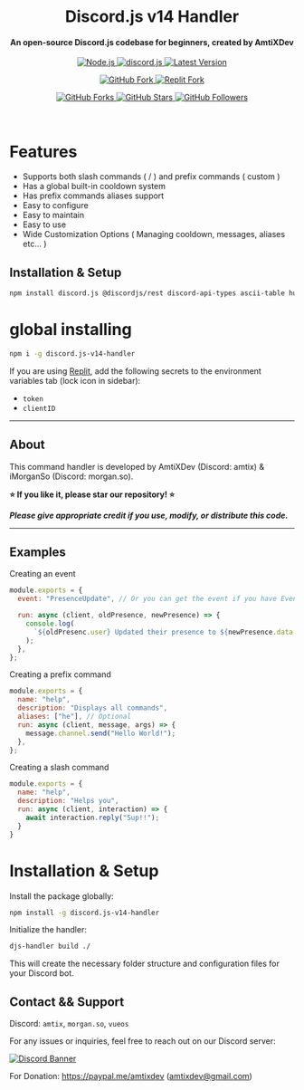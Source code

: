 <h1 align="center">
   Discord.js v14 Handler
</h1>

<h4 align="center">
   An open-source Discord.js codebase for beginners, created by AmtiXDev
</h4>

<p align="center">
   <a href="https://nodejs.org/en/download/">
      <img src="https://img.shields.io/badge/node-^v20.11.0-purple?style=for-the-badge" alt="Node.js">
   </a>
   <a href="https://github.com/discordjs/discord.js/">
      <img src="https://img.shields.io/badge/discord.js-v14-purple?style=for-the-badge" alt="discord.js">
   </a>
   <a href="https://github.com/lifeisunusefull/Discord.js-v14-Handler">
      <img src="https://img.shields.io/badge/version-latest-purple?style=for-the-badge" alt="Latest Version">
   </a>
</p>

<p align="center">
   <a href="https://github.com/lifeisunusefull/Discord.js-v14-Handler/fork">
      <img src="https://img.shields.io/badge/Fork-GitHub-purple?logo=github&logoColor=white&style=for-the-badge" alt="GitHub Fork">
   </a>
   <a href="https://replit.com/@AmtiXDev/Discordjs-v14-Handler">
      <img src="https://img.shields.io/badge/Fork-Replit-purple?logo=replit&logoColor=white&style=for-the-badge" alt="Replit Fork">
   </a>
</p>

<p align="center">
   <a href="https://github.com/lifeisunusefull/Discord.js-v14-Handler">
      <img src="https://img.shields.io/github/forks/lifeisunusefull/Discord.js-v14-Handler?logo=github&style=social" alt="GitHub Forks">
   </a>
   <a href="https://github.com/lifeisunusefull/Discord.js-v14-Handler">
      <img src="https://img.shields.io/github/stars/lifeisunusefull/Discord.js-v14-Handler?label=Stars&logo=github&style=social" alt="GitHub Stars">
   </a>
   <a href="https://github.com/lifeisunusefull">
      <img src="https://img.shields.io/github/followers/lifeisunusefull?label=Follow&logo=github&style=social" alt="GitHub Followers">
   </a>
</p>

<br>

# Features

- Supports both slash commands ( / ) and prefix commands ( custom )
- Has a global built-in cooldown system
- Has prefix commands aliases support
- Easy to configure
- Easy to maintain
- Easy to use
- Wide Customization Options ( Managing cooldown, messages, aliases etc... )

## Installation & Setup

```bash
npm install discord.js @discordjs/rest discord-api-types ascii-table humanize-duration
```
# global installing

```bash
npm i -g discord.js-v14-handler
```

If you are using [Replit](https://replit.com/), add the following secrets to the environment variables tab (lock icon in sidebar):

- `token`
- `clientID`

---

## About

This command handler is developed by AmtiXDev (Discord: amtix) & iMorganSo (Discord: morgan.so).

**⭐ If you like it, please star our repository! ⭐**

_**Please give appropriate credit if you use, modify, or distribute this code.**_

---

## Examples

Creating an event

```js
module.exports = {
  event: "PresenceUpdate", // Or you can get the event if you have Events installed from discord.js

  run: async (client, oldPresence, newPresence) => {
    console.log(
      `${oldPresenc.user} Updated their presence to ${newPresence.data.activities[1].status}`
    );
  },
};
```

Creating a prefix command

```js
module.exports = {
  name: "help",
  description: "Displays all commands",
  aliases: ["he"], // Optional
  run: async (client, message, args) => {
    message.channel.send("Hello World!");
  },
};
```

Creating a slash command

```js
module.exports = {
  name: "help",
  description: "Helps you",
  run: async (client, interaction) => {
    await interaction.reply("Sup!!");
  }
}
```
# Installation & Setup

Install the package globally:
```bash
npm install -g discord.js-v14-handler
```

Initialize the handler:
```bash
djs-handler build ./
```

This will create the necessary folder structure and configuration files for your Discord bot.
## Contact && Support

Discord: `amtix`, `morgan.so`, `vueos`

For any issues or inquiries, feel free to reach out on our Discord server:

[![Discord Banner](https://api.weblutions.com/discord/invite/FqceHDU8QP/)](https://discord.gg/FqceHDU8QP)

For Donation: https://paypal.me/amtixdev (amtixdev@gmail.com)
